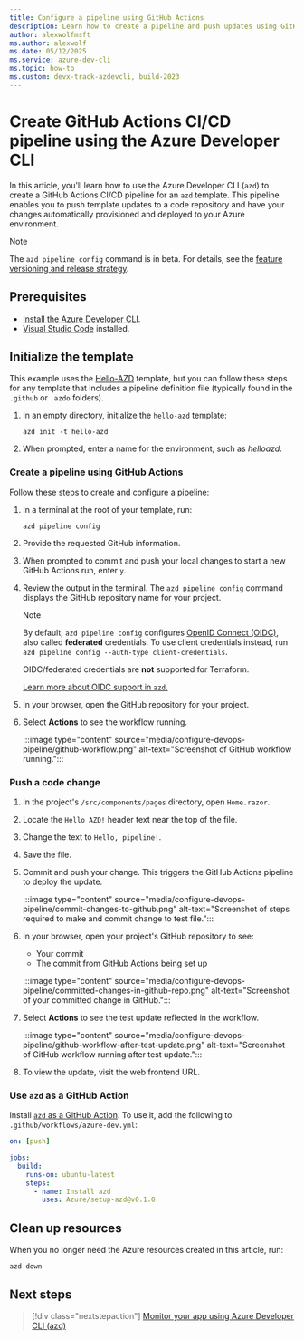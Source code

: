 ```yaml
---
title: Configure a pipeline using GitHub Actions
description: Learn how to create a pipeline and push updates using GitHub Actions and the Azure Developer CLI
author: alexwolfmsft
ms.author: alexwolf
ms.date: 05/12/2025
ms.service: azure-dev-cli
ms.topic: how-to
ms.custom: devx-track-azdevcli, build-2023
---
```


# Create GitHub Actions CI/CD pipeline using the Azure Developer CLI

In this article, you'll learn how to use the Azure Developer CLI (`azd`) to create a GitHub Actions CI/CD pipeline for an `azd` template. This pipeline enables you to push template updates to a code repository and have your changes automatically provisioned and deployed to your Azure environment.

> [!NOTE]
> The `azd pipeline config` command is in beta. For details, see the [feature versioning and release strategy](/azure/developer/azure-developer-cli/feature-versioning).

## Prerequisites

- [Install the Azure Developer CLI](install-azd.md).
- [Visual Studio Code](https://code.visualstudio.com/download) installed.

## Initialize the template

This example uses the [Hello-AZD](https://github.com/azure-samples/hello-azd) template, but you can follow these steps for any template that includes a pipeline definition file (typically found in the `.github` or `.azdo` folders).

1. In an empty directory, initialize the `hello-azd` template:

   ```azdeveloper
   azd init -t hello-azd
   ```

1. When prompted, enter a name for the environment, such as *helloazd*.

### Create a pipeline using GitHub Actions

Follow these steps to create and configure a pipeline:

1. In a terminal at the root of your template, run:

   ```azdeveloper
   azd pipeline config
   ```

1. Provide the requested GitHub information.

1. When prompted to commit and push your local changes to start a new GitHub Actions run, enter `y`.

1. Review the output in the terminal. The `azd pipeline config` command displays the GitHub repository name for your project.

   > [!NOTE]
   > By default, `azd pipeline config` configures [OpenID Connect (OIDC)](../github/connect-from-azure-openid-connect.md), also called **federated** credentials. To use client credentials instead, run `azd pipeline config --auth-type client-credentials`.
   >
   > OIDC/federated credentials are **not** supported for Terraform.
   >
   > [Learn more about OIDC support in `azd`.](./faq.yml#what-is-openid-connect--oidc---and-is-it-supported)

1. In your browser, open the GitHub repository for your project.

1. Select **Actions** to see the workflow running.

   :::image type="content" source="media/configure-devops-pipeline/github-workflow.png" alt-text="Screenshot of GitHub workflow running.":::

### Push a code change

1. In the project's `/src/components/pages` directory, open `Home.razor`.
2. Locate the `Hello AZD!` header text near the top of the file.
3. Change the text to `Hello, pipeline!`.
4. Save the file.
5. Commit and push your change. This triggers the GitHub Actions pipeline to deploy the update.

   :::image type="content" source="media/configure-devops-pipeline/commit-changes-to-github.png" alt-text="Screenshot of steps required to make and commit change to test file.":::

6. In your browser, open your project's GitHub repository to see:
   - Your commit
   - The commit from GitHub Actions being set up

   :::image type="content" source="media/configure-devops-pipeline/committed-changes-in-github-repo.png" alt-text="Screenshot of your committed change in GitHub.":::

7. Select **Actions** to see the test update reflected in the workflow.

   :::image type="content" source="media/configure-devops-pipeline/github-workflow-after-test-update.png" alt-text="Screenshot of GitHub workflow running after test update.":::

8. To view the update, visit the web frontend URL.

### Use `azd` as a GitHub Action

Install [`azd` as a GitHub Action](https://aka.ms/azd-gha). To use it, add the following to `.github/workflows/azure-dev.yml`:

   ```yml
   on: [push]

   jobs:
     build:
       runs-on: ubuntu-latest
       steps:
         - name: Install azd
           uses: Azure/setup-azd@v0.1.0
   ```

## Clean up resources

When you no longer need the Azure resources created in this article, run:

```azdeveloper
azd down
```

## Next steps

> [!div class="nextstepaction"]
> [Monitor your app using Azure Developer CLI (azd)](monitor-your-app.md)
